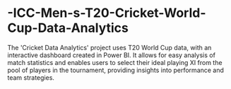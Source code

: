 # -ICC-Men-s-T20-Cricket-World-Cup-Data-Analytics
The 'Cricket Data Analytics' project uses T20 World Cup data, with an interactive dashboard created in Power BI. It allows for easy analysis of match statistics and enables users to select their ideal playing XI from the pool of players in the tournament, providing insights into performance and team strategies.
